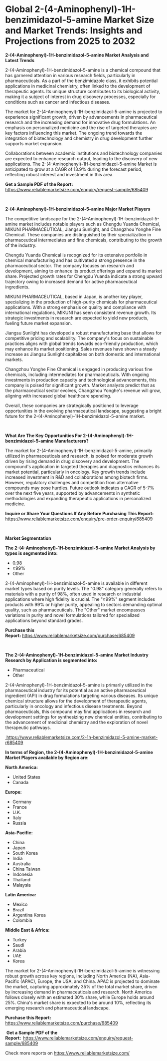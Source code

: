 <p><h1>Global 2-(4-Aminophenyl)-1H-benzimidazol-5-amine Market Size and Market Trends: Insights and Projections from 2025 to 2032</h1></p><p><strong>2-(4-Aminophenyl)-1H-benzimidazol-5-amine Market Analysis and Latest Trends</strong></p>
<p><p>2-(4-Aminophenyl)-1H-benzimidazol-5-amine is a chemical compound that has garnered attention in various research fields, particularly in pharmaceuticals. As a part of the benzimidazole class, it exhibits potential applications in medicinal chemistry, often linked to the development of therapeutic agents. Its unique structure contributes to its biological activity, making it a subject of interest in drug discovery processes, especially for conditions such as cancer and infectious diseases.</p><p>The market for 2-(4-Aminophenyl)-1H-benzimidazol-5-amine is projected to experience significant growth, driven by advancements in pharmaceutical research and the increasing demand for innovative drug formulations. An emphasis on personalized medicine and the rise of targeted therapies are key factors influencing this market. The ongoing trend towards the integration of biotechnology and chemistry in drug development further supports market expansion. </p><p>Collaborations between academic institutions and biotechnology companies are expected to enhance research output, leading to the discovery of new applications. The 2-(4-Aminophenyl)-1H-benzimidazol-5-amine Market is anticipated to grow at a CAGR of 13.9% during the forecast period, reflecting robust interest and investment in this area.</p></p>
<p><strong>Get a Sample PDF of the Report:&nbsp;</strong> <a href="https://www.reliablemarketsize.com/enquiry/request-sample/685409?utm_campaign=3348&utm_medium=2&utm_source=Github&utm_content=ia&utm_term=03042025&utm_id=2-4-aminophenyl-1h-benzimidazol-5-amine">https://www.reliablemarketsize.com/enquiry/request-sample/685409</a></p>
<p>&nbsp;</p>
<p><strong>2-(4-Aminophenyl)-1H-benzimidazol-5-amine Major Market Players</strong></p>
<p><p>The competitive landscape for the 2-(4-Aminophenyl)-1H-benzimidazol-5-amine market includes notable players such as Chengdu Yuanda Chemical, MIKUNI PHARMACEUTICAL, Jiangsu Sunlight, and Changzhou Yonghe Fine Chemical. These companies are distinguished by their specialization in pharmaceutical intermediates and fine chemicals, contributing to the growth of the industry.</p><p>Chengdu Yuanda Chemical is recognized for its extensive portfolio in chemical manufacturing and has cultivated a strong presence in the pharmaceutical sector. The company focuses on research and development, aiming to enhance its product offerings and expand its market share. Projected growth rates for Chengdu Yuanda indicate a strong upward trajectory owing to increased demand for active pharmaceutical ingredients.</p><p>MIKUNI PHARMACEUTICAL, based in Japan, is another key player, specializing in the production of high-purity chemicals for pharmaceutical applications. With a strong emphasis on quality and compliance with international regulations, MIKUNI has seen consistent revenue growth. Its strategic investments in research are expected to yield new products, fueling future market expansion.</p><p>Jiangsu Sunlight has developed a robust manufacturing base that allows for competitive pricing and scalability. The company's focus on sustainable practices aligns with global trends towards eco-friendly production, which may enhance its market positioning. Sales revenues have shown a steady increase as Jiangsu Sunlight capitalizes on both domestic and international markets.</p><p>Changzhou Yonghe Fine Chemical is engaged in producing various fine chemicals, including intermediates for pharmaceuticals. With ongoing investments in production capacity and technological advancements, this company is poised for significant growth. Market analysts predict that as the pharmaceutical sector evolves, Changzhou Yonghe's revenue will grow, aligning with increased global healthcare spending.</p><p>Overall, these companies are strategically positioned to leverage opportunities in the evolving pharmaceutical landscape, suggesting a bright future for the 2-(4-Aminophenyl)-1H-benzimidazol-5-amine market.</p></p>
<p>&nbsp;</p>
<p><strong>What Are The Key Opportunities For 2-(4-Aminophenyl)-1H-benzimidazol-5-amine Manufacturers?</strong></p>
<p><p>The market for 2-(4-Aminophenyl)-1H-benzimidazol-5-amine, primarily utilized in pharmaceuticals and research, is poised for moderate growth driven by rising demand in drug discovery and development. The compound's application in targeted therapies and diagnostics enhances its market potential, particularly in oncology. Key growth trends include increased investment in R&D and collaborations among biotech firms. However, regulatory challenges and competition from alternative compounds may pose hurdles. Future outlook indicates a CAGR of 5-7% over the next five years, supported by advancements in synthetic methodologies and expanding therapeutic applications in personalized medicine.</p></p>
<p><strong>Inquire or Share Your Questions If Any Before Purchasing This Report:</strong> <a href="https://www.reliablemarketsize.com/enquiry/pre-order-enquiry/685409?utm_campaign=3348&utm_medium=2&utm_source=Github&utm_content=ia&utm_term=03042025&utm_id=2-4-aminophenyl-1h-benzimidazol-5-amine">https://www.reliablemarketsize.com/enquiry/pre-order-enquiry/685409</a></p>
<p>&nbsp;</p>
<p><strong>Market Segmentation</strong></p>
<p><strong>The 2-(4-Aminophenyl)-1H-benzimidazol-5-amine Market Analysis by types is segmented into:</strong></p>
<p><ul><li>0.98</li><li>≥99%</li><li>Other</li></ul></p>
<p><p>2-(4-Aminophenyl)-1H-benzimidazol-5-amine is available in different market types based on purity levels. The "0.98" category generally refers to materials with a purity of 98%, often used in research or industrial applications where high fidelity is crucial. The "≥99%" segment includes products with 99% or higher purity, appealing to sectors demanding optimal quality, such as pharmaceuticals. The "Other" market encompasses variations in purity and novel formulations tailored for specialized applications beyond standard grades.</p></p>
<p><strong>Purchase this Report:&nbsp;</strong><a href="https://www.reliablemarketsize.com/purchase/685409?utm_campaign=3348&utm_medium=2&utm_source=Github&utm_content=ia&utm_term=03042025&utm_id=2-4-aminophenyl-1h-benzimidazol-5-amine">https://www.reliablemarketsize.com/purchase/685409</a></p>
<p>&nbsp;</p>
<p><strong>The 2-(4-Aminophenyl)-1H-benzimidazol-5-amine Market Industry Research by Application is segmented into:</strong></p>
<p><ul><li>Pharmaceutical</li><li>Other</li></ul></p>
<p><p>2-(4-Aminophenyl)-1H-benzimidazol-5-amine is primarily utilized in the pharmaceutical industry for its potential as an active pharmaceutical ingredient (API) in drug formulations targeting various diseases. Its unique chemical structure allows for the development of therapeutic agents, particularly in oncology and infectious disease treatments. Beyond pharmaceuticals, this compound may find applications in research and development settings for synthesizing new chemical entities, contributing to the advancement of medicinal chemistry and the exploration of novel therapeutic pathways.</p></p>
<p><a href="https://www.reliablemarketsize.com/2-1h-benzimidazol-5-amine-market-r685409?utm_campaign=3348&utm_medium=2&utm_source=Github&utm_content=ia&utm_term=03042025&utm_id=2-4-aminophenyl-1h-benzimidazol-5-amine">&nbsp;https://www.reliablemarketsize.com/2-1h-benzimidazol-5-amine-market-r685409</a></p>
<p><strong>In terms of Region, the 2-(4-Aminophenyl)-1H-benzimidazol-5-amine Market Players available by Region are:</strong></p>
<p>
    <p> <strong> North America: </strong>
        <ul>
            <li>United States</li>
            <li>Canada</li>
        </ul>
        </p> 
    <p> <strong> Europe: </strong>
        <ul>
            <li>Germany</li>
            <li>France</li>
            <li>U.K.</li>
            <li>Italy</li>
            <li>Russia</li>
        </ul>
        </p> 
    <p> <strong> Asia-Pacific: </strong>
        <ul>
            <li>China</li>
            <li>Japan</li>
            <li>South Korea</li>
            <li>India</li>
            <li>Australia</li>
            <li>China Taiwan</li>
            <li>Indonesia</li>
            <li>Thailand</li>
            <li>Malaysia</li>
        </ul>
        </p> 
    <p> <strong> Latin America: </strong>
        <ul>
            <li>Mexico</li>
            <li>Brazil</li>
            <li>Argentina Korea</li>
            <li>Colombia</li>
        </ul>
        </p> 
    <p> <strong> Middle East & Africa: </strong>
        <ul>
            <li>Turkey</li>
            <li>Saudi</li>
            <li>Arabia</li>
            <li>UAE</li>
            <li>Korea</li>
        </ul>
    </p>
    </p>
<p><p>The market for 2-(4-Aminophenyl)-1H-benzimidazol-5-amine is witnessing robust growth across key regions, including North America (NA), Asia-Pacific (APAC), Europe, the USA, and China. APAC is projected to dominate the market, capturing approximately 35% of the total market share, driven by increasing demand in pharmaceuticals and research. North America follows closely with an estimated 30% share, while Europe holds around 25%. China's market share is expected to be around 10%, reflecting its emerging research and pharmaceutical landscape.</p></p>
<p><strong>Purchase this Report: </strong><a href="https://www.reliablemarketsize.com/purchase/685409?utm_campaign=3348&utm_medium=2&utm_source=Github&utm_content=ia&utm_term=03042025&utm_id=2-4-aminophenyl-1h-benzimidazol-5-amine">https://www.reliablemarketsize.com/purchase/685409</a></p>
<p>&nbsp;<strong>Get a Sample PDF of the Report:&nbsp;&nbsp;</strong><a href="https://www.reliablemarketsize.com/enquiry/request-sample/685409?utm_campaign=3348&utm_medium=2&utm_source=Github&utm_content=ia&utm_term=03042025&utm_id=2-4-aminophenyl-1h-benzimidazol-5-amine">https://www.reliablemarketsize.com/enquiry/request-sample/685409</a></p>
<p><strong></strong></p>
<p>Check more reports on <a href="https://www.reliablemarketsize.com/?utm_campaign=3348&utm_medium=2&utm_source=Github&utm_content=ia&utm_term=03042025&utm_id=2-4-aminophenyl-1h-benzimidazol-5-amine">https://www.reliablemarketsize.com/</a></p>